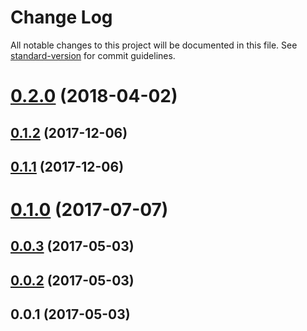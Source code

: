 # Change Log

All notable changes to this project will be documented in this file. See [standard-version](https://github.com/conventional-changelog/standard-version) for commit guidelines.

<a name="0.2.0"></a>
# [0.2.0](https://github.com/chenqingspring/vue-lottie/compare/v0.1.2...v0.2.0) (2018-04-02)



<a name="0.1.2"></a>
## [0.1.2](https://github.com/chenqingspring/vue-lottie/compare/v0.1.1...v0.1.2) (2017-12-06)



<a name="0.1.1"></a>
## [0.1.1](https://github.com/chenqingspring/vue-lottie/compare/v0.1.0...v0.1.1) (2017-12-06)



<a name="0.1.0"></a>
# [0.1.0](https://github.com/chenqingspring/vue-lottie/compare/v0.0.4...v0.1.0) (2017-07-07)



<a name="0.0.3"></a>
## [0.0.3](https://github.com/chenqingspring/vue-lottie/compare/v0.0.2...v0.0.3) (2017-05-03)



<a name="0.0.2"></a>
## [0.0.2](https://github.com/chenqingspring/vue-lottie/compare/v0.0.1...v0.0.2) (2017-05-03)



<a name="0.0.1"></a>
## 0.0.1 (2017-05-03)

